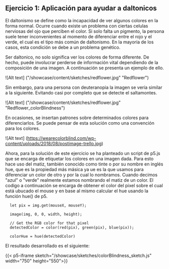 ## Ejercicio 1: Aplicación para ayudar a daltonicos

El daltonismo se define como la incapacidad de ver algunos colores en la forma normal. Ocurre cuando existe un problema con ciertas celulas nerviosas del ojo que perciben el color. Si solo falta un pigmento, la persona suele tener inconvenientes al momento de diferenciar entre el rojo y el verde, el cual es el tipo más común de daltonismo. En la mayoría de los casos, esta condición se debe a un problema genético.

Ser daltonico, no solo significa ver los colores de forma diferente. De hecho, puede involucrar perderse de información vital dependiendo de la composición de una imagen. A continuación se presenta un ejemplo de ello. 

![Alt text] ("/showcase/content/sketches/redflower.jpg" "Redflower")

Sin embargo, para una persona con deuteranopia la imagen se vería similar a la siguiente. Evitando casi por completo que se detecte el saltamontes. 

![Alt text] ("/showcase/content/sketches/redflower.jpg" "Redflower_colorBlindness")

En ocasiones, se insertan patrones sobre determinados colores para diferenciarlos. Se puede pensar de esta solución como una convención para los colores. 


![Alt text] (https://wearecolorblind.com/wp-content/uploads/2018/08/postimage-trello.jpg)


Ahora, para la solución de este ejercicio se ha planteado un script de p5.js que se encarga de etiquetar los colores en una imagen dada. Para esto hace uso del matiz, también conocido como tinte o por su nombre en inglés hue, que es la propiedad más másica ya ue es la que usamos para diferenciar un color de otro y por la cual lo nombramos. Cuando decimos "azul" o "verde" realmente estamos nombrando el matiz de un color. El codigo a continuación se encarga de obtener el color del pixel sobre el cual está ubucado el mouse y en base al mismo calcular el hue usando la función hue() de p5.

```
  let pix = img.get(mouseX, mouseY);

  image(img, 0, 0, width, height);

  // Get the RGB color for that pixel
  detectedColor = color(red(pix), green(pix), blue(pix));

  colorHue = hue(detectedColor)
```

El resultado desarrollado es el siguiente:

{{< p5-iframe sketch="/showcase/sketches/colorBlindness_sketch.js" width="750" height="550">}}